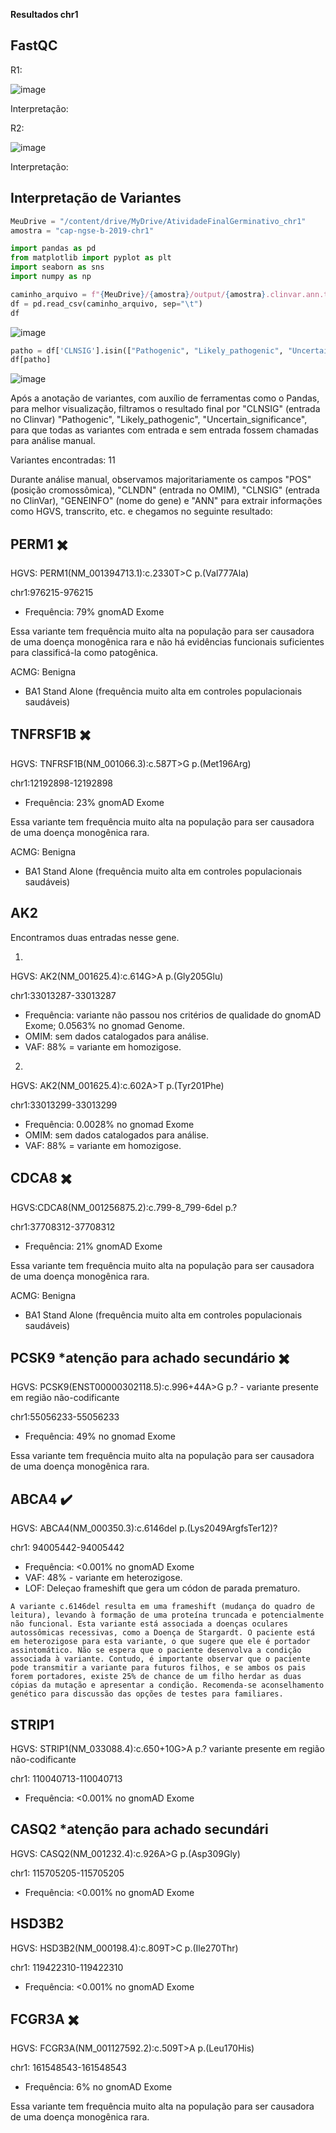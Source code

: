 **Resultados chr1** 

## FastQC

R1:

![image](https://github.com/user-attachments/assets/8dcbe6da-39b6-496b-88ca-bed255ee69ca)

Interpretação:

R2: 

![image](https://github.com/user-attachments/assets/304c4228-00c3-4107-884a-564a8bbb050d)

Interpretação: 


## Interpretação de Variantes

```python
MeuDrive = "/content/drive/MyDrive/AtividadeFinalGerminativo_chr1"
amostra = "cap-ngse-b-2019-chr1"

import pandas as pd
from matplotlib import pyplot as plt
import seaborn as sns
import numpy as np

caminho_arquivo = f"{MeuDrive}/{amostra}/output/{amostra}.clinvar.ann.txt"
df = pd.read_csv(caminho_arquivo, sep="\t")
df
```

![image](https://github.com/user-attachments/assets/8ab4e6e2-41cc-4554-8725-80dbe5c7dcc8)

```python
patho = df['CLNSIG'].isin(["Pathogenic", "Likely_pathogenic", "Uncertain_significance"])
df[patho]
```

![image](https://github.com/user-attachments/assets/4aa4e116-d070-4d64-bde2-2717c17b33d3)

Após a anotação de variantes, com auxílio de ferramentas como o Pandas, para melhor visualização, filtramos o resultado final por "CLNSIG" (entrada no Clinvar) "Pathogenic", "Likely_pathogenic", "Uncertain_significance", para que todas as variantes com entrada e sem entrada fossem chamadas para análise manual. 

Variantes encontradas: 11

Durante análise manual, observamos majoritariamente os campos "POS" (posição cromossômica), "CLNDN" (entrada no OMIM), "CLNSIG" (entrada no ClinVar), "GENEINFO" (nome do gene) e "ANN" para extrair informações como HGVS, transcrito, etc. e chegamos no seguinte resultado:

## PERM1 ✖️

HGVS: PERM1(NM_001394713.1):c.2330T>C
p.(Val777Ala)

chr1:976215-976215

- Frequência: 79% gnomAD Exome

Essa variante tem frequência muito alta na população para ser causadora de uma doença monogênica rara e não há evidências funcionais suficientes para classificá-la como patogênica.

ACMG: Benigna
- BA1 Stand Alone (frequência muito alta em controles populacionais saudáveis)

## TNFRSF1B ✖️

HGVS: TNFRSF1B(NM_001066.3):c.587T>G
p.(Met196Arg)

chr1:12192898-12192898

- Frequência: 23% gnomAD Exome

Essa variante tem frequência muito alta na população para ser causadora de uma doença monogênica rara. 

ACMG: Benigna
- BA1 Stand Alone (frequência muito alta em controles populacionais saudáveis)

## AK2

Encontramos duas entradas nesse gene. 

1.
HGVS: AK2(NM_001625.4):c.614G>A
p.(Gly205Glu)

chr1:33013287-33013287

- Frequência: variante não passou nos critérios de qualidade do gnomAD Exome; 0.0563% no gnomad Genome.
- OMIM: sem dados catalogados para análise. 
- VAF: 88% = variante em homozigose. 

2.
HGVS: AK2(NM_001625.4):c.602A>T
p.(Tyr201Phe)

chr1:33013299-33013299

- Frequência: 0.0028% no gnomad Exome
- OMIM: sem dados catalogados para análise. 
- VAF: 88% = variante em homozigose. 

## CDCA8 ✖️

HGVS:CDCA8(NM_001256875.2):c.799-8_799-6del
p.?

chr1:37708312-37708312

- Frequência: 21% gnomAD Exome

Essa variante tem frequência muito alta na população para ser causadora de uma doença monogênica rara. 

ACMG: Benigna
- BA1 Stand Alone (frequência muito alta em controles populacionais saudáveis)

## PCSK9 *atenção para achado secundário ✖️

HGVS: PCSK9(ENST00000302118.5):c.996+44A>G
p.? - variante presente em região não-codificante

chr1:55056233-55056233

- Frequência: 49% no gnomad Exome

Essa variante tem frequência muito alta na população para ser causadora de uma doença monogênica rara. 

## ABCA4 ✔️

HGVS: ABCA4(NM_000350.3):c.6146del
p.(Lys2049ArgfsTer12)?

chr1: 94005442-94005442

- Frequência: <0.001% no gnomAD Exome
- VAF: 48% - variante em heterozigose. 
- LOF: Deleçao frameshift que gera um códon de parada prematuro.

```A variante c.6146del resulta em uma frameshift (mudança do quadro de leitura), levando à formação de uma proteína truncada e potencialmente não funcional. Esta variante está associada a doenças oculares autossômicas recessivas, como a Doença de Stargardt. O paciente está em heterozigose para esta variante, o que sugere que ele é portador assintomático. Não se espera que o paciente desenvolva a condição associada à variante. Contudo, é importante observar que o paciente pode transmitir a variante para futuros filhos, e se ambos os pais forem portadores, existe 25% de chance de um filho herdar as duas cópias da mutação e apresentar a condição. Recomenda-se aconselhamento genético para discussão das opções de testes para familiares.```

## STRIP1

HGVS: STRIP1(NM_033088.4):c.650+10G>A
p.? variante presente em região não-codificante

chr1: 110040713-110040713

- Frequência: <0.001% no gnomAD Exome

## CASQ2 *atenção para achado secundári

HGVS: CASQ2(NM_001232.4):c.926A>G
p.(Asp309Gly)

chr1: 115705205-115705205

- Frequência: <0.001% no gnomAD Exome

## HSD3B2

HGVS: HSD3B2(NM_000198.4):c.809T>C
p.(Ile270Thr)

chr1: 119422310-119422310

- Frequência: <0.001% no gnomAD Exome

## FCGR3A ✖️

HGVS: FCGR3A(NM_001127592.2):c.509T>A
p.(Leu170His)

chr1: 161548543-161548543

- Frequência: 6% no gnomAD Exome

Essa variante tem frequência muito alta na população para ser causadora de uma doença monogênica rara. 
